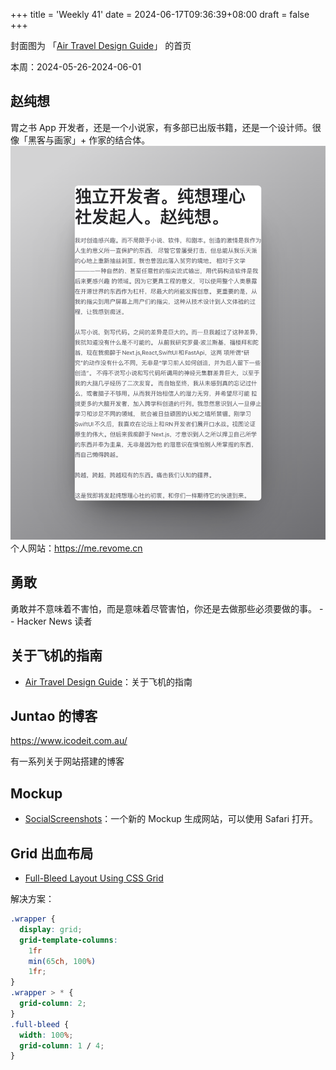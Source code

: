 +++
title = 'Weekly 41'
date = 2024-06-17T09:36:39+08:00
draft = false
+++

封面图为 「[Air Travel Design Guide](https://airtraveldesign.guide)」 的首页

本周：2024-05-26-2024-06-01

## 赵纯想

胃之书 App 开发者，还是一个小说家，有多部已出版书籍，还是一个设计师。很像「黑客与画家」+ 作家的结合体。
![](https://raw.githubusercontent.com/huyixi/Pics/main/uPic/JP7CmY.png)
个人网站：https://me.revome.cn

## 勇敢

勇敢并不意味着不害怕，而是意味着尽管害怕，你还是去做那些必须要做的事。
-- Hacker News 读者

## 关于飞机的指南

- [Air Travel Design Guide](https://airtraveldesign.guide)：关于飞机的指南

## Juntao 的博客

https://www.icodeit.com.au/

有一系列关于网站搭建的博客

## Mockup

- [SocialScreenshots](https://socialscreenshots.com/editor)：一个新的 Mockup 生成网站，可以使用 Safari 打开。

## Grid 出血布局

- [Full-Bleed Layout Using CSS Grid](https://www.joshwcomeau.com/css/full-bleed/)

解决方案：
```CSS
.wrapper {
  display: grid;
  grid-template-columns:
    1fr
    min(65ch, 100%)
    1fr;
}
.wrapper > * {
  grid-column: 2;
}
.full-bleed {
  width: 100%;
  grid-column: 1 / 4;
}
```
